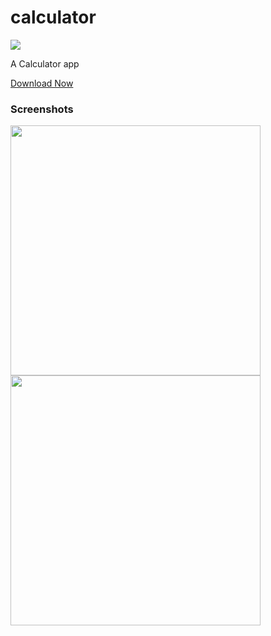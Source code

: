 # calculator
![](https://img.shields.io/static/v1?style=for-the-badge&label=POWERED%20BY&message=FLUTTER&color=02569B&logo=FLUTTER)

A Calculator app<br>


[Download Now](https://github.com/tanaysarkar0408/calculator/releases)

### Screenshots
<img src="https://imgur.com/uqycBy0.png" width="400"><br> <img src="https://imgur.com/GXlIQcE.png" width="400">
